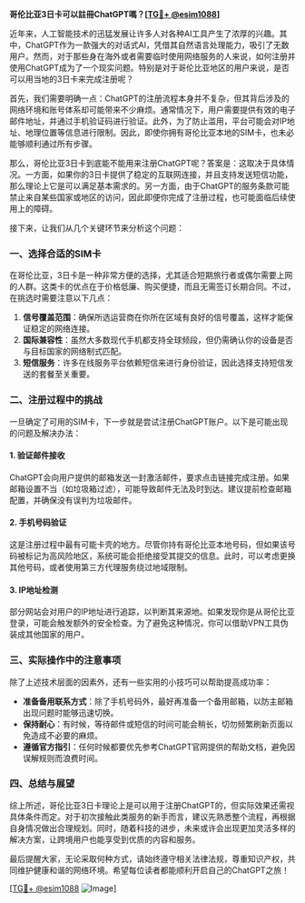 **哥伦比亚3日卡可以註冊ChatGPT嗎？[[TG💪+ @esim1088](https://t.me/s/esim1088)]**

近年来，人工智能技术的迅猛发展让许多人对各种AI工具产生了浓厚的兴趣。其中，ChatGPT作为一款强大的对话式AI，凭借其自然语言处理能力，吸引了无数用户。然而，对于那些身在海外或者需要临时使用网络服务的人来说，如何注册并使用ChatGPT成为了一个现实问题。特别是对于哥伦比亚地区的用户来说，是否可以用当地的3日卡来完成注册呢？

首先，我们需要明确一点：ChatGPT的注册流程本身并不复杂，但其背后涉及的网络环境和账号体系却可能带来不少麻烦。通常情况下，用户需要提供有效的电子邮件地址，并通过手机验证码进行验证。此外，为了防止滥用，平台可能会对IP地址、地理位置等信息进行限制。因此，即使你拥有哥伦比亚本地的SIM卡，也未必能够顺利通过所有步骤。

那么，哥伦比亚3日卡到底能不能用来注册ChatGPT呢？答案是：这取决于具体情况。一方面，如果你的3日卡提供了稳定的互联网连接，并且支持发送短信功能，那么理论上它是可以满足基本需求的。另一方面，由于ChatGPT的服务条款可能禁止来自某些国家或地区的访问，因此即便你完成了注册过程，也可能面临后续使用上的障碍。

接下来，让我们从几个关键环节来分析这个问题：

### 一、选择合适的SIM卡

在哥伦比亚，3日卡是一种非常方便的选择，尤其适合短期旅行者或偶尔需要上网的人群。这类卡的优点在于价格低廉、购买便捷，而且无需签订长期合同。不过，在挑选时需要注意以下几点：

1. **信号覆盖范围**：确保所选运营商在你所在区域有良好的信号覆盖，这样才能保证稳定的网络连接。
2. **国际兼容性**：虽然大多数现代手机都支持全球频段，但仍需确认你的设备是否与目标国家的网络制式匹配。
3. **短信服务**：许多在线服务平台依赖短信来进行身份验证，因此选择支持短信发送的套餐至关重要。

### 二、注册过程中的挑战

一旦确定了可用的SIM卡，下一步就是尝试注册ChatGPT账户。以下是可能出现的问题及解决办法：

#### 1. 验证邮件接收
ChatGPT会向用户提供的邮箱发送一封激活邮件，要求点击链接完成注册。如果邮箱设置不当（如垃圾箱过滤），可能导致邮件无法及时到达。建议提前检查邮箱配置，并确保没有误判为垃圾邮件。

#### 2. 手机号码验证
这是注册过程中最有可能卡壳的地方。尽管你持有哥伦比亚本地号码，但如果该号码被标记为高风险地区，系统可能会拒绝接受其提交的信息。此时，可以考虑更换其他号码，或者使用第三方代理服务绕过地域限制。

#### 3. IP地址检测
部分网站会对用户的IP地址进行追踪，以判断其来源地。如果发现你是从哥伦比亚登录，可能会触发额外的安全检查。为了避免这种情况，你可以借助VPN工具伪装成其他国家的用户。

### 三、实际操作中的注意事项

除了上述技术层面的因素外，还有一些实用的小技巧可以帮助提高成功率：

- **准备备用联系方式**：除了手机号码外，最好再准备一个备用邮箱，以防主邮箱出现问题时能够迅速切换。
- **保持耐心**：有时候，等待邮件或短信的时间可能会稍长，切勿频繁刷新页面以免造成不必要的麻烦。
- **遵循官方指引**：任何时候都要优先参考ChatGPT官网提供的帮助文档，避免因误解规则而浪费时间。

### 四、总结与展望

综上所述，哥伦比亚3日卡理论上是可以用于注册ChatGPT的，但实际效果还需视具体条件而定。对于初次接触此类服务的新手而言，建议先熟悉整个流程，再根据自身情况做出合理规划。同时，随着科技的进步，未来或许会出现更加灵活多样的解决方案，让跨境用户也能享受到优质的内容和服务。

最后提醒大家，无论采取何种方式，请始终遵守相关法律法规，尊重知识产权，共同维护健康和谐的网络环境。希望每位读者都能顺利开启自己的ChatGPT之旅！

[[TG💪+ @esim1088](https://t.me/s/esim1088) ![Image](https://i.postimg.cc/4NQfJmqS/Snipaste-2025-05-13-00-14-12.png)]